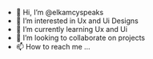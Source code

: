 - 👋 Hi, I’m @elkamcyspeaks
- 👀 I’m interested in Ux and Ui Designs 
- 🌱 I’m currently learning Ux and Ui 
- 💞️ I’m looking to collaborate on projects 
- 📫 How to reach me ...

<!---
elkamcyspeaks/elkamcyspeaks is a ✨ special ✨ repository because its `README.md` (this file) appears on your GitHub profile.
You can click the Preview link to take a look at your changes.
--->
